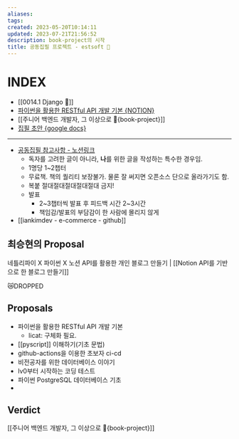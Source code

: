 ```yaml
---
aliases: 
tags: 
created: 2023-05-20T10:14:11
updated: 2023-07-21T21:56:52
description: book-project의 시작
title: 공동집필 프로젝트 - estsoft 📕
---
```


# INDEX

- [[0014.1 Django 🎈]]
- [파이썬을 활용한 RESTful API 개발 기본 {NOTION}](https://www.notion.so/paullabworkspace/RESTful-API-c78ae20e2dbc4565b7f5db531870f255?pvs=4 "https://www.notion.so/paullabworkspace/RESTful-API-c78ae20e2dbc4565b7f5db531870f255?pvs=4")
- [[주니어 백엔드 개발자, 그 이상으로 🚀{book-project}]]
- [집필 초안 {google docs}](https://docs.google.com/document/d/1woWwBsRwAkYulZEkLztsihBLTT2GrWwnGys6xhKUbd0/edit?usp=sharing)

---
- [공동집필 참고사항 - 노션링크](https://paullabworkspace.notion.site/db94b3465c1b414fac6bc4866231e042)
	- 독자를 고려한 글이 아니라, **나**를 위한 글을 작성하는 특수한 경우임.
	- 1명당 1~2챕터
	- 무료책. 책의 퀄리티 보장불가. 물론 잘 써지면 오픈소스 단으로 올라가기도 함.
	- 복붙 절대절대절대절대절대 금지!
	- 발표
		- 2~3챕터씩 발표 후 피드백 시간 2~3시간
		- 책임감/발표의 부담감이 한 사람에 몰리지 않게
- [[iankimdev - e-commerce - github]]

최승현의 Proposal
---
네틀리파이 X 파이썬 X 노션 API를 활용한 개인 블로그 만들기 | [[Notion API를 기반으로 한 블로그 만들기]]


😿DROPPED

Proposals
---
- 파이썬을 활용한 RESTful API 개발 기본
	- licat: 구체화 필요.
- [[pyscript]] 이해하기(기초 문법)
- github-actions을 이용한 초보자 ci-cd
- 비전공자를 위한 데이터베이스 이야기
- lv0부터 시작하는 코딩 테스트
- 파이썬 PostgreSQL 데이터베이스 기초
- 

## Verdict

[[주니어 백엔드 개발자, 그 이상으로 🚀{book-project}]]
